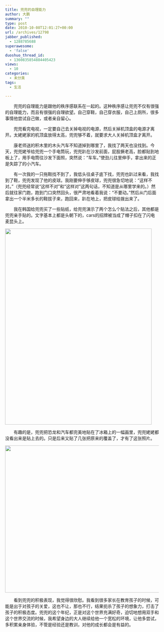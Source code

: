 ```yaml
---
title: 兜兜的自理能力
author: 大鹏
summary: ""
type: post
date: 2010-10-08T12:01:27+00:00
url: /archives/12798
jabber_published:
  - 1288785688
superawesome:
  - 'false'
duoshuo_thread_id:
  - 1360835854884405423
views:
  - 10
categories:
  - 未分类
tags:
  - 生活

---
```

　　兜兜的自理能力是跟他的秩序感联系在一起的。这种秩序感让兜兜不仅有很强的自理能力，而且有很强的自理欲望。自己穿鞋，自己穿衣服，自己上厕所，很多事情他尝试自己做，或者亲自留心。
  
　　兜兜看完电视，一定要自己去关掉电视的电源，然后关掉机顶盒的电源才离开。太姥姥家的机顶盒放得太高，兜兜够不着，就要求大人关掉机顶盒才离开。
  
　　康老师送的积木里的木头汽车不知道掉到哪里了，我找了两天也没找到。今天，兜兜姥爷给兜兜一个手电筒玩，兜兜趴在沙发前面，屁股撅老高，脸都贴到地板上了，用手电筒往沙发下面照，突然说：“车车。”使劲儿往里伸手，拿出来的正是失踪了的小汽车。
  
　　有一次我的一只拖鞋找不到了，我低头往桌子底下找，兜兜也趴过来看，我找到了鞋，兜兜发现了他的皮球。我刚要伸手够皮球，兜兜很急切地说：“这样不对。”（兜兜经常说“这样不对”和“这样对”这两句话，不知道是从哪里学来的。）然后就往家门跑，跑到门口突然回头，很严肃地看着我说：“不要动。”然后从门后面拿出一个半米多长的鞋拔子来，跑回来，趴在地上，把皮球给拨出来了。
  
　　我在韩国给兜兜买了一些贴纸，给兜兜演示了两个怎么个贴法之后，其他都是兜兜亲手贴的。文字基本上都是头朝下的，cars的招牌被当成了帽子扣在了闪电麦昆头上。
  
[<img src="http://pengzhaoblog.files.wordpress.com/2010/11/20101008_mcqueen.jpg" alt="" title="20101008 mcqueen" width="480" height="640" class="alignnone size-full wp-image-12800" />][1]

　　有趣的是，兜兜把恐龙和汽车都完美地贴在了冰箱上的一幅画里，兜兜姥姥都没看出来是贴上去的。只是后来又贴了几张把原来的覆盖了，才有了这张照片。
  
[<img src="http://pengzhaoblog.files.wordpress.com/2010/11/20101008_stickers.jpg" alt="" title="IF" width="640" height="480" class="alignnone size-full wp-image-12799" />][2]

　　看到兜兜的积极表现，我觉得很欣慰。我看到很多家长在教育孩子的时候，可能是出于对孩子的关爱，这也不让，那也不行，结果扼杀了孩子的想象力，打击了孩子的积极态度。兜兜的这个年纪，正是对这个世界充满好奇，迫切地想用双手和这个世界交流的时候，我希望身边的大人继续给他一个宽松的环境，让他多尝试，多积累亲身体验，不管是经验还是教训，对他的成长都会是有益的。

 [1]: http://pengzhaoblog.files.wordpress.com/2010/11/20101008_mcqueen.jpg
 [2]: http://pengzhaoblog.files.wordpress.com/2010/11/20101008_stickers.jpg

